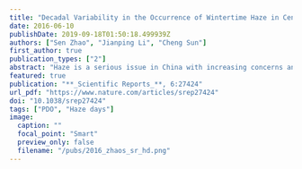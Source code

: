 ```yaml
---
title: "Decadal Variability in the Occurrence of Wintertime Haze in Central Eastern China Tied to the Pacific Decadal Oscillation"
date: 2016-06-10
publishDate: 2019-09-18T01:50:18.499939Z
authors: ["Sen Zhao", "Jianping Li", "Cheng Sun"]
first_author: true
publication_types: ["2"]
abstract: "Haze is a serious issue in China with increasing concerns and understanding the factors driving decadal-scale variations in haze occurrence is relevant for government policymaking. Using a comprehensive observational haze dataset, we demonstrate notable decadal fluctuations in the number of haze days (HD) during winter in central eastern China, showing a decline since the mid-1980s. The leading mode of the wintertime HD features an increasing trend for 1959–2012 in eastern China, highly correlated with China’s gross domestic product (GDP) that represents increasing trend of pollutant emissions and to a lesser extent meteorological factors. The second mode shows decadal variations in central eastern China associated with Pacific Decadal Oscillation (PDO). Observations and numerical simulations suggest that Mongolia High and corresponding descending motion tend to be enhanced (weakened) in central eastern China during the positive (negative) phase of PDO. With PDO shifting towards a negative phase, the weakened Mongolia High and ascending anomalies make the air unstable and conduce to the spread of pollutants, leading to the decline in the wintertime HD over central eastern China since the mid-1980s. Based on above physical mechanisms, a linear model based on PDO and GDP metrics provided a good fit to the observed HD."
featured: true
publication: "**_Scientific Reports_**, 6:27424"
url_pdf: "https://www.nature.com/articles/srep27424"
doi: "10.1038/srep27424"
tags: ["PDO", "Haze days"]
image: 
  caption: ""
  focal_point: "Smart"
  preview_only: false
  filename: "/pubs/2016_zhaos_sr_hd.png"
---
```


